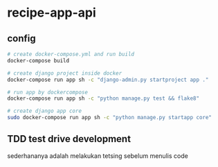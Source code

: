 # recipe-app-api

## config
```bash
# create docker-compose.yml and run build
docker-compose build

# create django project inside docker
docker-compose run app sh -c "django-admin.py startproject app ." 

# run app by dockercompose
docker-compose run app sh -c "python manage.py test && flake8"

# create django app core
sudo docker-compose run app sh -c "python manage.py startapp core"
```

## TDD test drive development
sederhananya adalah melakukan tetsing sebelum menulis code